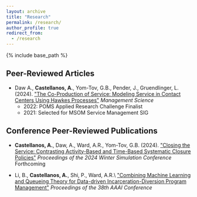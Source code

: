 ```yaml
---
layout: archive
title: "Research"
permalink: /research/
author_profile: true
redirect_from:
  - /research
---
```


{% include base_path %}


## Peer-Reviewed Articles 
* Daw A., **Castellanos, A.**, Yom-Tov, G.B., Pender, J., Gruendlinger, L. (2024). ["The Co-Production of Service: Modeling Service in Contact Centers Using Hawkes Processes"](https://pubsonline.informs.org/doi/abs/10.1287/mnsc.2021.04060)  _Management Science_
  * 2022: POMS Applied Research Challenge Finalist 
  * 2021: Selected for MSOM Service Management SIG
  
## Conference Peer-Reviewed Publications
* **Castellanos, A.**, Daw, A., Ward, A.R., Yom-Tov, G.B. (2024).  ["Closing the Service: Contrasting Activity-Based and Time-Based Systematic Closure Policies"](https://bpb-us-w2.wpmucdn.com/voices.uchicago.edu/dist/d/2749/files/2024/08/Closing_the_Service_WinterSim2024.pdf)  _Proceedings of the 2024 Winter Simulation Conference_ Forthcoming

* Li, B., **Castellanos, A.**, Shi, P., Ward, A.R.\ ["Combining Machine Learning and Queueing Theory for Data-driven Incarceration-Diversion Program Management"](https://ojs.aaai.org/index.php/AAAI/article/view/30330/32355)  _Proceedings of the 38th AAAI Conference_
  
